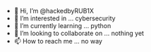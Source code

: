 - 👋 Hi, I’m @hackedbyRUB1X
- 👀 I’m interested in ... cybersecurity
- 🌱 I’m currently learning ... python
- 💞️ I’m looking to collaborate on ... nothing yet
- 📫 How to reach me ... no way 

<!---
hackedbyRUB1X/hackedbyRUB1X is a ✨ special ✨ repository because its `README.md` (this file) appears on your GitHub profile.
You can click the Preview link to take a look at your changes.
--->
